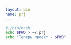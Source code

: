 ```yaml
---
layout: bin
name: prj
---
```


```sh
#!/bin/bash
echo $PWD > ~/.prj
echo "Теперь проект - $PWD"
```
